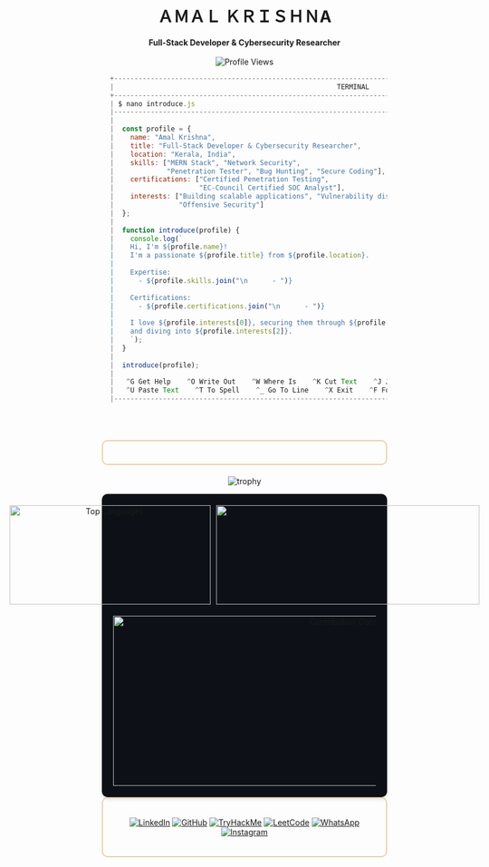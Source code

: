 <h1 align="center">
  ＡＭＡＬ ＫＲＩＳＨＮA
</h1>
<p align="center">
  <b>Full-Stack Developer & Cybersecurity Researcher</b><br><br>
  <img src="https://komarev.com/ghpvc/?username=C00LPIXER&color=000000" alt="Profile Views">
</p>
  
```javascript
  +------------------------------------------------------------------------------------------------------------------------+
  |                                                       TERMINAL                                                         |
  +------------------------------------------------------------------------------------------------------------------------+
  | $ nano introduce.js                                                                                                    |
  |------------------------------------------------------------------------------------------------------------------------|
  |                                                                                                                        |
  |  const profile = {                                                                                                     |
  |    name: "Amal Krishna",                                                                                               |
  |    title: "Full-Stack Developer & Cybersecurity Researcher",                                                           |
  |    location: "Kerala, India",                                                                                          |
  |    skills: ["MERN Stack", "Network Security",                                                                          |
  |             "Penetration Tester", "Bug Hunting", "Secure Coding"],                                                     |
  |    certifications: ["Certified Penetration Testing",                                                                   |
  |                     "EC-Council Certified SOC Analyst"],                                                               |
  |    interests: ["Building scalable applications", "Vulnerability discovery",                                            |
  |                "Offensive Security"]                                                                                   |
  |  };                                                                                                                    |
  |                                                                                                                        |
  |  function introduce(profile) {                                                                                         |
  |    console.log(`                                                                                                       |
  |    Hi, I'm ${profile.name}!                                                                                            |
  |    I'm a passionate ${profile.title} from ${profile.location}.                                                         |
  |                                                                                                                        |
  |    Expertise:                                                                                                          |
  |      - ${profile.skills.join("\n      - ")}                                                                            |
  |                                                                                                                        |
  |    Certifications:                                                                                                     |
  |      - ${profile.certifications.join("\n      - ")}                                                                    |
  |                                                                                                                        |
  |    I love ${profile.interests[0]}, securing them through ${profile.interests[1]},                                      |
  |    and diving into ${profile.interests[2]}.                                                                            |
  |    `);                                                                                                                 |
  |  }                                                                                                                     |
  |                                                                                                                        |
  |  introduce(profile);                                                                                                   |
  |                                                                                                                        |
  |   ^G Get Help    ^O Write Out    ^W Where Is    ^K Cut Text    ^J Justify    ^C Cancel  ^R Read File  ^Y Prev Page     |
  |   ^U Paste Text    ^T To Spell    ^_ Go To Line    ^X Exit    ^F Forward    ^B Back  ^I Insert File  ^M Mac Format     |
  |------------------------------------------------------------------------------------------------------------------------|
```
<br>
<br>
<br>
<!-- Skills -->
<div style="border: 2px solid #E7CFAA; border-radius: 10px; padding: 20px; margin-bottom: 20px;">
  <div align="left" style="display: flex; flex-wrap: wrap; justify-content: center; gap: 10px;">
  </div>
</div>

<div align="center">

![trophy](https://github-profile-trophy.vercel.app/?username=C00LPIXER&theme=dracula&no-bg=true&margin-w=15&margin-h=15)
</div>

<div align="center" style="display: flex; flex-direction: column; justify-content: center; align-items: center; background-color: #0D1117; padding: 20px; border-radius: 10px; box-shadow: 0 4px 6px rgba(0, 0, 0, 0.1);">
  <div style="display: flex; justify-content: center; align-items: center; margin-bottom: 20px;">
    <img src="https://github-readme-stats.vercel.app/api?username=C00LPIXER&rank_icon=github&hide_border=true&theme=transparent&text_color=ffffff" alt="Top Languages" width="355" height="175" style="margin-right: 10px;" />
    <img src="https://github-readme-streak-stats.herokuapp.com/?user=C00LPIXER&stroke=ffffff&background=0000&ring=ffffff&fire=ffffff&currStreakNum=ffffff&currStreakLabel=ffffff&sideNums=ffffff&sideLabels=ffffff&dates=ffffff&hide_border=true" width="465" height="175" />
  </div>
  <img src="https://github-readme-activity-graph.vercel.app/graph?username=C00LPIXER&bg_color=0000&color=ffffff&line=ffffff&point=ffffff&area=true&hide_border=true" width="850" height="300" alt="Contribution Constellation"/>
</div>
</div>

<div style="border: 2px solid #E7CFAA; border-radius: 10px; padding: 20px; margin-bottom: 20px;">
  
<p align="center">
  <a href="https://www.linkedin.com/in/amalkrishanp"><img src="https://img.shields.io/badge/-LinkedIn-333?style=flat&logo=linkedin" alt="LinkedIn"></a>
  <a href="https://github.com/C00LPIXER"><img src="https://img.shields.io/badge/-GitHub-333?style=flat&logo=github" alt="GitHub"></a>
  <a href="https://tryhackme.com/p/C00LPIXER"><img src="https://img.shields.io/badge/-TryHackMe-333?style=flat&logo=tryhackme" alt="TryHackMe"></a>
  <a href="https://leetcode.com/C00LPIXER"><img src="https://img.shields.io/badge/-LeetCode-333?style=flat&logo=leetcode" alt="LeetCode"></a>
  <a href="https://wa.me/<your-phone-number>"><img src="https://img.shields.io/badge/-WhatsApp-333?style=flat&logo=whatsapp" alt="WhatsApp"></a>
  <a href="https://instagram.com/<your-instagram-username>"><img src="https://img.shields.io/badge/-Instagram-333?style=flat&logo=instagram" alt="Instagram"></a>
</p>
